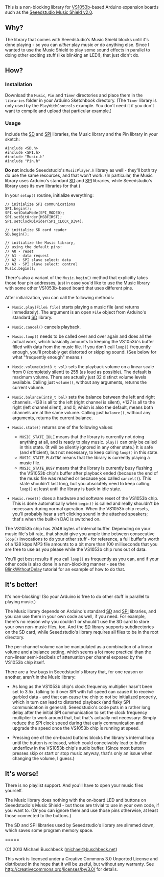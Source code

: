 This is a non-blocking library for [VS1053b](http://www.vlsi.fi/en/products/vs1053.html)-based Arduino expansion boards such as the [Seeedstudio Music Shield v2.0](http://www.seeedstudio.com/wiki/Music_Shield_V2.0).



Why?
----

The library that comes with Seeedstudio's Music Shield blocks until it's done playing - so you can *either* play music *or* do anything else. Since I wanted to use the Music Shield to play some sound effects in parallel to doing other exciting stuff (like blinking an LED!), that just didn't do.



How?
----

### Installation

Download the `Music`, `Pin` and `Timer` directories and place them in the `libraries` folder in your Arduino Sketchbook directory. (The `Timer` library is only used by the `PlayWithControls` example. You don't need it if you don't want to compile and upload that particular example.)


### Usage

Include the [SD](http://arduino.cc/en/Reference/SD) and [SPI](http://arduino.cc/en/Reference/SPI) libraries, the Music library and the Pin library in your sketch:

    #include <SD.h>
    #include <SPI.h>
    #include "Music.h"
    #include "Pin.h"

**Do not** include Seeedstudio's `MusicPlayer.h` library as well - they'll both try do use the same resources, and that won't work. (In particular, the Music library uses Arduino's standard [SD](http://arduino.cc/en/Reference/SD) and [SPI](http://arduino.cc/en/Reference/SPI) libraries, while Seeedstudio's library uses its own libraries for that.)

In your `setup()` routine, initialize everything:

    // initialize SPI communications
    SPI.begin();
    SPI.setDataMode(SPI_MODE0);
    SPI.setBitOrder(MSBFIRST);
    SPI.setClockDivider(SPI_CLOCK_DIV4);

    // initialize SD card reader
    SD.begin();

    // initialize the Music library,
    // using the default pins:
    // A0 - reset
    // A1 - data request
    // A2 - SPI slave select: data
    // A3 - SPI slave select: control
    Music.begin();

There's also a variant of the `Music.begin()` method that explicitly takes those four pin addresses, just in case you'd like to use the Music library with some other VS1053b-based board that uses different pins.

After initialization, you can call the following methods:

* `Music.play(File& file)` starts playing a music file (and returns immediately). The argument is an open `File` object from Arduino's standard [SD](http://arduino.cc/en/Reference/SD) library.

* `Music.cancel()` cancels playback.

* `Music.loop()` needs to be called over and over again and does all the actual work, which basically amounts to keeping the VS1053b's buffer filled with data from the music file. If you don't call `loop()` frequently enough, you'll probably get distorted or skipping sound. (See below for what "frequently enough" means.)

* `Music.volume(uint8_t vol)` sets the playback volume on a linear scale from 0 (completely silent) to 255 (as loud as possible). The default is maximum volume. There are actually just 32 distinct volume levels available. Calling just `volume()`, without any arguments, returns the current volume.

* `Music.balance(int8_t bal)` sets the balance between the left and right channels. -128 is all to the left (right channel is silent), +127 is all to the right (left channel silent), and 0, which is also the default, means both channels are at the same volume. Calling just `balance()`, without any arguments, returns the current balance.

* `Music.state()` returns one of the following values:
  * `MUSIC_STATE_IDLE` means that the library is currently not doing anything at all, and is ready to play music.  `play()` can only be called in this state. (It will be silently ignored in any other state.) It is safe (and efficient), but not necessary, to keep calling `loop()` in this state.
  * `MUSIC_STATE_PLAYING` means that the library is currently playing a music file.
  * `MUSIC_STATE_BUSY` means that the library is currently busy flushing the VS1053b chip's buffer after playback ended (because the end of the music file was reached or because you called `cancel()`). This state shouldn't last long, but you absolutely need to keep calling `loop()` at least until the library is back in idle state.

* `Music.reset()` does a hardware and software reset of the VS1053b chip. This is done automatically when `begin()` is called and really shouldn't be necessary during normal operation. When the VS1053b chip resets, you'll probably hear a soft clicking sound in the attached speakers; that's when the built-in DAC is switched on.

The VS1053b chip has 2048 bytes of internal buffer. Depending on your music file's bit rate, that should give you ample time between consecutive `loop()` invocations to do your other stuff - for reference, a full buffer's worth of a 128 kbps MP3 file amounts to a bit more than 100 milliseconds that you are free to use as you please while the VS1053b chip runs out of data.

You'll get best results if you call `loop()` as frequently as you can, and if your other code is also done in a non-blocking manner - see the [BlinkWithoutDelay](http://arduino.cc/en/Tutorial/BlinkWithoutDelay) tutorial for an example of how to do that.



It's better!
------------

It's non-blocking! (So your Arduino is free to do other stuff in parallel to playing music.)

The Music library depends on Arduino's standard [SD](http://arduino.cc/en/Reference/SD) and [SPI](http://arduino.cc/en/Reference/SPI) libraries, and you can use them in your own code as well, if you need. For example, there's no reason why you couldn't or should't use the SD card to store your own non-music files, too. And the [SD](http://arduino.cc/en/Reference/SD) library supports subdirectories on the SD card, while Seeedstudio's library requires all files to be in the root directory.

The per-channel volume can be manipulated as a combination of a linear volume and a balance setting, which seems a lot more practical than the non-linear semi-decibels of attenuation per channel exposed by the VS1053b chip itself.

There are a few bugs in Seeedstudio's library that, for one reason or another, aren't in the Music library:

* As long as the VS1053b chip's clock frequency multiplier hasn't been set to 3.5x, talking to it over SPI with full speed can cause it to receive garbled data - and that can cause the chip to not be initialized properly, which in turn can lead to distorted playback (and flaky SPI communication in general). Seeedstudio's code puts in a rather long delay after the initial SPI communication to set the clock frequency multiplier to work around that, but that's actually not necessary: Simply reduce the SPI clock speed during that early communication and upgrade the speed once the VS1053b chip is running at speed.

* Pressing one of the on-board buttons blocks the library's internal loop until the button is released, which could conceivably lead to buffer underflow in the VS1053b chip's audio buffer. (Since most button presses skip or start or stop music anyway, that's only an issue when changing the volume, I guess.)



It's worse!
-----------

There is no playlist support. And you'll have to open your music files yourself.

The Music library does nothing with the on-board LED and buttons on Seeedstudio's Music Shield - but those are trivial to use in your own code, if you want to. (Or you can ignore them and use those pins otherwise, at least those connected to the buttons.)

The SD and SPI libraries used by Seeedstudio's library are slimmed down, which saves some program memory space.


=====


(C) 2013 Michael Buschbeck (michael@buschbeck.net)

This work is licensed under a Creative Commons 3.0 Unported License and distributed in the hope that it will be useful, but without any warranty. See http://creativecommons.org/licenses/by/3.0/ for details.
